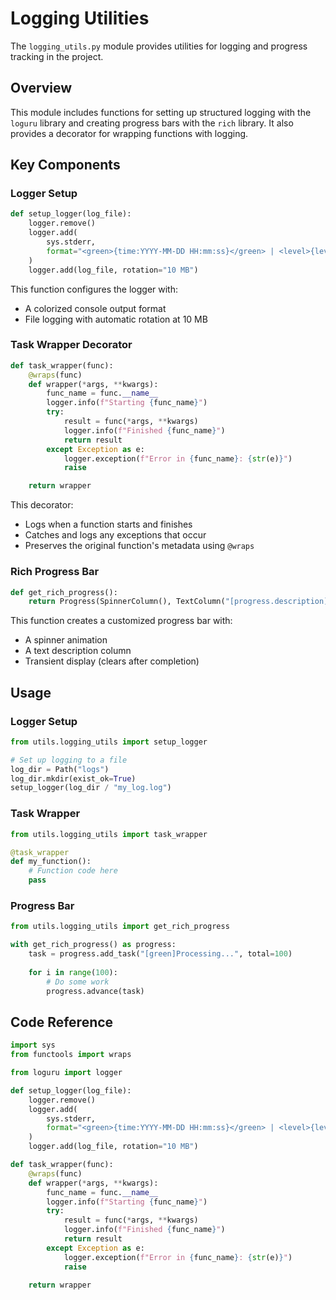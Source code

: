 # Logging Utilities

The `logging_utils.py` module provides utilities for logging and progress tracking in the project.

## Overview

This module includes functions for setting up structured logging with the `loguru` library and creating progress bars with the `rich` library. It also provides a decorator for wrapping functions with logging.

## Key Components

### Logger Setup

```python
def setup_logger(log_file):
    logger.remove()
    logger.add(
        sys.stderr,
        format="<green>{time:YYYY-MM-DD HH:mm:ss}</green> | <level>{level: <8}</level> | <cyan>{name}</cyan>:<cyan>{function}</cyan>:<cyan>{line}</cyan> - <level>{message}</level>",
    )
    logger.add(log_file, rotation="10 MB")
```

This function configures the logger with:
- A colorized console output format
- File logging with automatic rotation at 10 MB

### Task Wrapper Decorator

```python
def task_wrapper(func):
    @wraps(func)
    def wrapper(*args, **kwargs):
        func_name = func.__name__
        logger.info(f"Starting {func_name}")
        try:
            result = func(*args, **kwargs)
            logger.info(f"Finished {func_name}")
            return result
        except Exception as e:
            logger.exception(f"Error in {func_name}: {str(e)}")
            raise

    return wrapper
```

This decorator:
- Logs when a function starts and finishes
- Catches and logs any exceptions that occur
- Preserves the original function's metadata using `@wraps`

### Rich Progress Bar

```python
def get_rich_progress():
    return Progress(SpinnerColumn(), TextColumn("[progress.description]{task.description}"), transient=True)
```

This function creates a customized progress bar with:
- A spinner animation
- A text description column
- Transient display (clears after completion)

## Usage

### Logger Setup

```python
from utils.logging_utils import setup_logger

# Set up logging to a file
log_dir = Path("logs")
log_dir.mkdir(exist_ok=True)
setup_logger(log_dir / "my_log.log")
```

### Task Wrapper

```python
from utils.logging_utils import task_wrapper

@task_wrapper
def my_function():
    # Function code here
    pass
```

### Progress Bar

```python
from utils.logging_utils import get_rich_progress

with get_rich_progress() as progress:
    task = progress.add_task("[green]Processing...", total=100)
    
    for i in range(100):
        # Do some work
        progress.advance(task)
```

## Code Reference

```1:4:src/utils/logging_utils.py
import sys
from functools import wraps

from loguru import logger
```

```7:12:src/utils/logging_utils.py
def setup_logger(log_file):
    logger.remove()
    logger.add(
        sys.stderr,
        format="<green>{time:YYYY-MM-DD HH:mm:ss}</green> | <level>{level: <8}</level> | <cyan>{name}</cyan>:<cyan>{function}</cyan>:<cyan>{line}</cyan> - <level>{message}</level>",
    )
    logger.add(log_file, rotation="10 MB")
```

```15:25:src/utils/logging_utils.py
def task_wrapper(func):
    @wraps(func)
    def wrapper(*args, **kwargs):
        func_name = func.__name__
        logger.info(f"Starting {func_name}")
        try:
            result = func(*args, **kwargs)
            logger.info(f"Finished {func_name}")
            return result
        except Exception as e:
            logger.exception(f"Error in {func_name}: {str(e)}")
            raise

    return wrapper
``` 